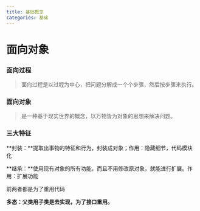 ```yaml
---
title: 基础概念
categories: 基础
---
```


# 面向对象

### 面向过程

> 面向过程是以过程为中心，把问题分解成一个个步骤，然后按步骤来执行。

### 面向对象

>是一种基于现实世界的概念，以万物皆为对象的思想来解决问题。

### 三大特征

**封装：**提取出事物的特征和行为，封装成对象；作用：隐藏细节，代码模块化

**继承：**使用现有对象的所有功能，而且不用修改原对象，就能进行扩展。作用：扩展功能

前两者都是为了重用代码

**多态：父类用子类是去实现，为了接口重用。**

